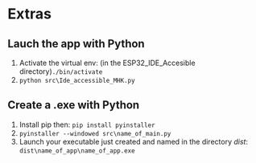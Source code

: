 # Extras

## Lauch the app with Python

1. Activate the virtual env: (in the ESP32_IDE_Accesible directory)`./bin/activate`
2. `python src\Ide_accessible_MHK.py`

## Create a .exe with Python

1. Install pip then: `pip install pyinstaller`
2. `pyinstaller --windowed src\name_of_main.py`
3. Launch your executable just created and named in the directory *dist*: `dist\name_of_app\name_of_app.exe`

